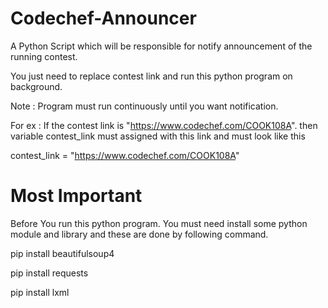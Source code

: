 # Codechef-Announcer
A Python Script which will be responsible for notify announcement of the running contest.


You just need to replace contest link and run this python program on background.

Note : Program must run continuously until you want notification.

For ex : If the contest link is "https://www.codechef.com/COOK108A".
then variable contest_link must assigned with this link and must look like this

contest_link = "https://www.codechef.com/COOK108A"


# Most Important
Before You run this python program.
You must need install some python module and library and these are done by following command.

pip install beautifulsoup4

pip install requests

pip install lxml
